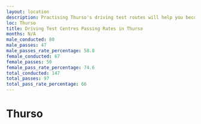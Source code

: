 ```yaml
---
layout: location
description: Practising Thurso's driving test routes will help you become more confident in your gear-changing abilities.
loc: Thurso
title: Driving Test Centres Passing Rates in Thurso
months: N/A
male_conducted: 80
male_passes: 47
male_passes_rate_percentage: 58.8
female_conducted: 67
female_passes: 50
female_pass_rate_percentage: 74.6
total_conducted: 147
total_passes: 97
total_pass_rate_percentage: 66
---
```


# Thurso
